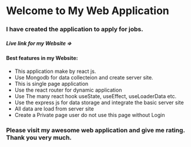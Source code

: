 <!DOCTYPE html>
<html>
  <head>
  </head>
  <body>
    <h1>Welcome to My Web Application</h1>
    <h3>I have created the application to apply for jobs.</h3>
    <h5>Live link for my Website =>  </h5>
    <h4>Best features in my Website: </h4>
    <ul>
      <li>This application make by react js.</li>
      <li>Use Mongodb for data collecteion and create server site.</li>
      <li>This is single page application</li>
      <li>Use the react router for dynamic application</li>
      <li>Use The many react hook useState, useEffect, useLoaderData etc.</li>
      <li>Use the express js for data storage and integrate the basic server site</li>
      <li>All data are load from server site</li>
      <li>Create a Private page user do not use this page without Login</li>
    </ul>
    <h3>Please visit my awesome web application and give me rating. Thank you very much.</h3>
  </body>
</html>
